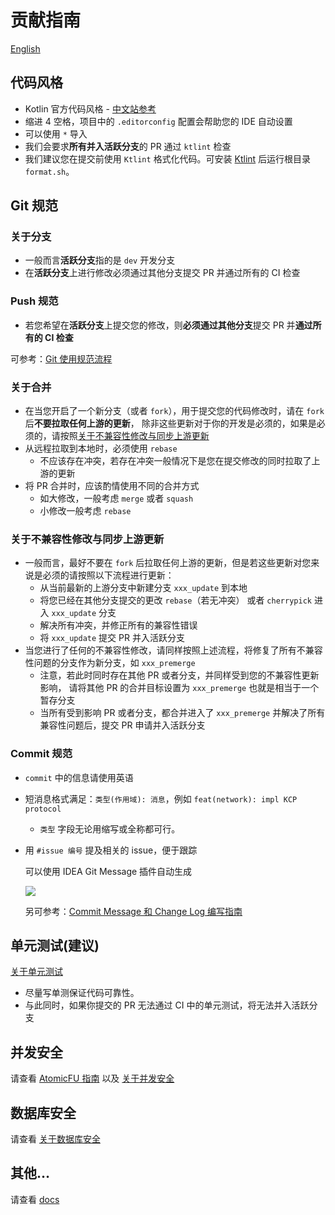 # 贡献指南

[English](CONTRIBUTING.zh-CN.md)

## 代码风格

- Kotlin 官方代码风格 - [中文站参考](https://www.kotlincn.net/docs/reference/coding-conventions.html)
- 缩进 4 空格，项目中的 `.editorconfig` 配置会帮助您的 IDE 自动设置
- 可以使用 `*` 导入
- 我们会要求**所有并入活跃分支**的 PR 通过 `ktlint` 检查
- 我们建议您在提交前使用 `Ktlint` 格式化代码。可安装 [Ktlint](https://ktlint.github.io/) 后运行根目录 `format.sh`。

## Git 规范

### 关于分支

- 一般而言**活跃分支**指的是 `dev` 开发分支
- 在**活跃分支**上进行修改必须通过其他分支提交 PR 并通过所有的 CI 检查


### Push 规范

- 若您希望在**活跃分支**上提交您的修改，则**必须通过其他分支**提交 PR 并**通过所有的 CI 检查**

可参考：[Git 使用规范流程](https://www.ruanyifeng.com/blog/2015/08/git-use-process.html)

### 关于合并

- 在当您开启了一个新分支（或者 `fork`），用于提交您的代码修改时，请在 `fork` 后**不要拉取任何上游的更新**，
  除非这些更新对于你的开发是必须的，如果是必须的，请按照[关于不兼容性修改与同步上游更新](#关于不兼容性修改与同步上游更新)
- 从远程拉取到本地时，必须使用 `rebase`
  - 不应该存在冲突，若存在冲突一般情况下是您在提交修改的同时拉取了上游的更新
- 将 PR 合并时，应该酌情使用不同的合并方式
  - 如大修改，一般考虑 `merge` 或者 `squash`
  - 小修改一般考虑 `rebase`


### 关于不兼容性修改与同步上游更新

- 一般而言，最好不要在 `fork` 后拉取任何上游的更新，但是若这些更新对您来说是必须的请按照以下流程进行更新：
  - 从当前最新的上游分支中新建分支 `xxx_update` 到本地
  - 将您已经在其他分支提交的更改 `rebase`（若无冲突） 或者 `cherrypick` 进入 `xxx_update` 分支
  - 解决所有冲突，并修正所有的兼容性错误
  - 将 `xxx_update` 提交 PR 并入活跃分支
- 当您进行了任何的不兼容性修改，请同样按照上述流程，将修复了所有不兼容性问题的分支作为新分支，如 `xxx_premerge`
  - 注意，若此时同时存在其他 PR 或者分支，并同样受到您的不兼容性更新影响，
    请将其他 PR 的合并目标设置为 `xxx_premerge` 也就是相当于一个暂存分支
  - 当所有受到影响 PR 或者分支，都合并进入了 `xxx_premerge` 并解决了所有兼容性问题后，提交 PR 申请并入活跃分支

### Commit 规范

- `commit` 中的信息请使用英语
- 短消息格式满足：`类型(作用域): 消息`，例如 `feat(network): impl KCP protocol`
  - `类型` 字段无论用缩写或全称都可行。
- 用 `#issue 编号` 提及相关的 issue，便于跟踪

  可以使用 IDEA Git Message 插件自动生成

  [![](https://user-images.githubusercontent.com/25319400/165979933-7481d332-9171-4ee1-8d37-078187f152a0.png)](https://plugins.jetbrains.com/plugin/13477-git-commit-message-helper)

  另可参考：[Commit Message 和 Change Log 编写指南](https://www.ruanyifeng.com/blog/2016/01/commit_message_change_log.html)


## 单元测试(建议)

[关于单元测试](docs/unittest.md)

- 尽量写单测保证代码可靠性。
- 与此同时，如果你提交的 PR 无法通过 CI 中的单元测试，将无法并入活跃分支

## 并发安全

请查看 [AtomicFU 指南](docs/kotlin-atomicfu.zh-CN.md) 以及 [关于并发安全](docs/concurrency.zh-CN.md)

## 数据库安全

请查看 [关于数据库安全](docs/database.zh-CN.md)

## 其他…

请查看 [docs](docs) 

